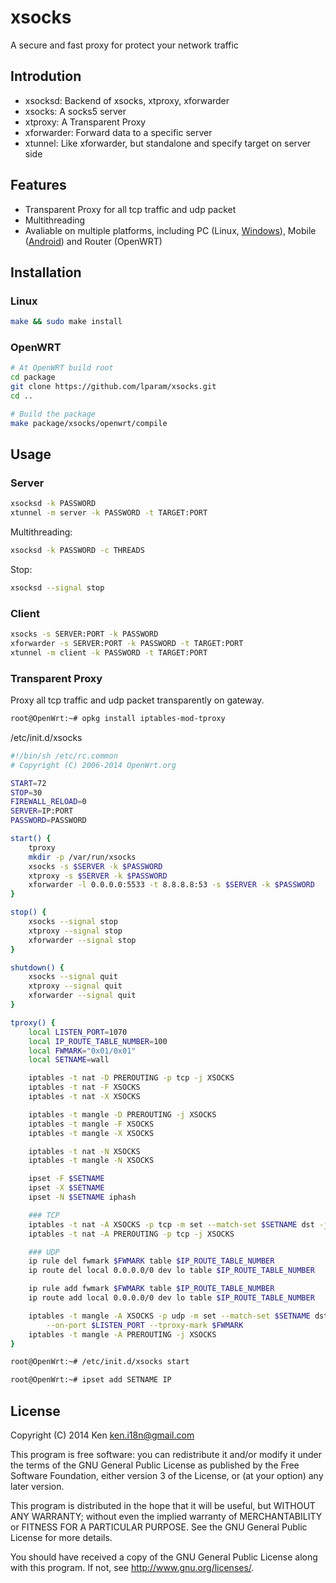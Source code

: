 xsocks
=================
A secure and fast proxy for protect your network traffic

Introdution
------------
* xsocksd: Backend of xsocks, xtproxy, xforwarder
* xsocks: A socks5 server
* xtproxy: A Transparent Proxy
* xforwarder: Forward data to a specific server
* xtunnel: Like xforwarder, but standalone and specify target on server side

Features
------------
* Transparent Proxy for all tcp traffic and udp packet
* Multithreading
* Avaliable on multiple platforms, including PC (Linux, [Windows](https://github.com/lparam/xsocks-windows)), Mobile ([Android](https://github.com/lparam/xsocks-android)) and Router (OpenWRT)

Installation
------------

### Linux

```bash
make && sudo make install
```

### OpenWRT

```bash
# At OpenWRT build root
cd package
git clone https://github.com/lparam/xsocks.git
cd ..

# Build the package
make package/xsocks/openwrt/compile
```

Usage
------------

### Server

```bash
xsocksd -k PASSWORD
xtunnel -m server -k PASSWORD -t TARGET:PORT
```

Multithreading:
```bash
xsocksd -k PASSWORD -c THREADS
```

Stop:
```bash
xsocksd --signal stop
```

### Client

```bash
xsocks -s SERVER:PORT -k PASSWORD
xforwarder -s SERVER:PORT -k PASSWORD -t TARGET:PORT
xtunnel -m client -k PASSWORD -t TARGET:PORT
```

### Transparent Proxy

Proxy all tcp traffic and udp packet transparently on gateway.

```bash
root@OpenWrt:~# opkg install iptables-mod-tproxy
```

/etc/init.d/xsocks
```bash
#!/bin/sh /etc/rc.common
# Copyright (C) 2006-2014 OpenWrt.org

START=72
STOP=30
FIREWALL_RELOAD=0
SERVER=IP:PORT
PASSWORD=PASSWORD

start() {
    tproxy
    mkdir -p /var/run/xsocks
    xsocks -s $SERVER -k $PASSWORD
    xtproxy -s $SERVER -k $PASSWORD
    xforwarder -l 0.0.0.0:5533 -t 8.8.8.8:53 -s $SERVER -k $PASSWORD
}

stop() {
    xsocks --signal stop
    xtproxy --signal stop
    xforwarder --signal stop
}

shutdown() {
    xsocks --signal quit
    xtproxy --signal quit
    xforwarder --signal quit
}

tproxy() {
    local LISTEN_PORT=1070
    local IP_ROUTE_TABLE_NUMBER=100
    local FWMARK="0x01/0x01"
    local SETNAME=wall

    iptables -t nat -D PREROUTING -p tcp -j XSOCKS
    iptables -t nat -F XSOCKS
    iptables -t nat -X XSOCKS

    iptables -t mangle -D PREROUTING -j XSOCKS
    iptables -t mangle -F XSOCKS
    iptables -t mangle -X XSOCKS

    iptables -t nat -N XSOCKS
    iptables -t mangle -N XSOCKS

    ipset -F $SETNAME
    ipset -X $SETNAME
    ipset -N $SETNAME iphash

    ### TCP
    iptables -t nat -A XSOCKS -p tcp -m set --match-set $SETNAME dst -j REDIRECT --to-port $LISTEN_PORT
    iptables -t nat -A PREROUTING -p tcp -j XSOCKS

    ### UDP
    ip rule del fwmark $FWMARK table $IP_ROUTE_TABLE_NUMBER
    ip route del local 0.0.0.0/0 dev lo table $IP_ROUTE_TABLE_NUMBER

    ip rule add fwmark $FWMARK table $IP_ROUTE_TABLE_NUMBER
    ip route add local 0.0.0.0/0 dev lo table $IP_ROUTE_TABLE_NUMBER

    iptables -t mangle -A XSOCKS -p udp -m set --match-set $SETNAME dst -j TPROXY \
        --on-port $LISTEN_PORT --tproxy-mark $FWMARK
    iptables -t mangle -A PREROUTING -j XSOCKS
}
```

```bash
root@OpenWrt:~# /etc/init.d/xsocks start
```

```bash
root@OpenWrt:~# ipset add SETNAME IP
```

## License

Copyright (C) 2014 Ken <ken.i18n@gmail.com>

This program is free software: you can redistribute it and/or modify
it under the terms of the GNU General Public License as published by
the Free Software Foundation, either version 3 of the License, or
(at your option) any later version.

This program is distributed in the hope that it will be useful,
but WITHOUT ANY WARRANTY; without even the implied warranty of
MERCHANTABILITY or FITNESS FOR A PARTICULAR PURPOSE.  See the
GNU General Public License for more details.

You should have received a copy of the GNU General Public License
along with this program. If not, see <http://www.gnu.org/licenses/>.
